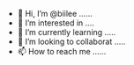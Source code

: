 - 👋 Hi, I’m @biilee ......
- 👀 I’m interested in ....
- 🌱 I’m currently learning .....
- 💞️ I’m looking to collaborat .....
- 📫 How to reach me ......

<!---
biilee/biilee is a ✨ special ✨ repository because its `README.md` (this file) appears on your GitHub profile.
You can click the Preview link to take a look at your changes.
--->
